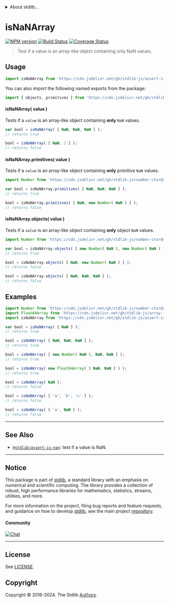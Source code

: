 <!--

@license Apache-2.0

Copyright (c) 2018 The Stdlib Authors.

Licensed under the Apache License, Version 2.0 (the "License");
you may not use this file except in compliance with the License.
You may obtain a copy of the License at

   http://www.apache.org/licenses/LICENSE-2.0

Unless required by applicable law or agreed to in writing, software
distributed under the License is distributed on an "AS IS" BASIS,
WITHOUT WARRANTIES OR CONDITIONS OF ANY KIND, either express or implied.
See the License for the specific language governing permissions and
limitations under the License.

-->


<details>
  <summary>
    About stdlib...
  </summary>
  <p>We believe in a future in which the web is a preferred environment for numerical computation. To help realize this future, we've built stdlib. stdlib is a standard library, with an emphasis on numerical and scientific computation, written in JavaScript (and C) for execution in browsers and in Node.js.</p>
  <p>The library is fully decomposable, being architected in such a way that you can swap out and mix and match APIs and functionality to cater to your exact preferences and use cases.</p>
  <p>When you use stdlib, you can be absolutely certain that you are using the most thorough, rigorous, well-written, studied, documented, tested, measured, and high-quality code out there.</p>
  <p>To join us in bringing numerical computing to the web, get started by checking us out on <a href="https://github.com/stdlib-js/stdlib">GitHub</a>, and please consider <a href="https://opencollective.com/stdlib">financially supporting stdlib</a>. We greatly appreciate your continued support!</p>
</details>

# isNaNArray

[![NPM version][npm-image]][npm-url] [![Build Status][test-image]][test-url] [![Coverage Status][coverage-image]][coverage-url] <!-- [![dependencies][dependencies-image]][dependencies-url] -->

> Test if a value is an array-like object containing only NaN values.



<section class="usage">

## Usage

```javascript
import isNaNArray from 'https://cdn.jsdelivr.net/gh/stdlib-js/assert-is-nan-array@deno/mod.js';
```

You can also import the following named exports from the package:

```javascript
import { objects, primitives } from 'https://cdn.jsdelivr.net/gh/stdlib-js/assert-is-nan-array@deno/mod.js';
```

#### isNaNArray( value )

Tests if a `value` is an array-like object containing **only** `NaN` values.

```javascript
var bool = isNaNArray( [ NaN, NaN, NaN ] );
// returns true

bool = isNaNArray( [ NaN, 2 ] );
// returns false
```

#### isNaNArray.primitives( value )

Tests if a `value` is an array-like object containing **only** primitive `NaN` values.

<!-- eslint-disable no-new-wrappers -->

```javascript
import Number from 'https://cdn.jsdelivr.net/gh/stdlib-js/number-ctor@deno/mod.js';

var bool = isNaNArray.primitives( [ NaN, NaN, NaN ] );
// returns true

bool = isNaNArray.primitives( [ NaN, new Number( NaN ) ] );
// returns false
```

#### isNaNArray.objects( value )

Tests if a `value` is an array-like object containing **only** object `NaN` values.

<!-- eslint-disable no-new-wrappers -->

```javascript
import Number from 'https://cdn.jsdelivr.net/gh/stdlib-js/number-ctor@deno/mod.js';

var bool = isNaNArray.objects( [ new Number( NaN ), new Number( NaN ) ] );
// returns true

bool = isNaNArray.objects( [ NaN, new Number( NaN ) ] );
// returns false

bool = isNaNArray.objects( [ NaN, NaN, NaN ] );
// returns false
```

</section>

<!-- /.usage -->

<section class="examples">

## Examples

<!-- eslint-disable no-new-wrappers -->

<!-- eslint no-undef: "error" -->

```javascript
import Number from 'https://cdn.jsdelivr.net/gh/stdlib-js/number-ctor@deno/mod.js';
import Float64Array from 'https://cdn.jsdelivr.net/gh/stdlib-js/array-float64@deno/mod.js';
import isNaNArray from 'https://cdn.jsdelivr.net/gh/stdlib-js/assert-is-nan-array@deno/mod.js';

var bool = isNaNArray( [ NaN ] );
// returns true

bool = isNaNArray( [ NaN, NaN, NaN ] );
// returns true

bool = isNaNArray( [ new Number( NaN ), NaN, NaN ] );
// returns true

bool = isNaNArray( new Float64Array( [ NaN, NaN ] ) );
// returns true

bool = isNaNArray( NaN );
// returns false

bool = isNaNArray( [ 'a', 'b', 'c' ] );
// returns false

bool = isNaNArray( [ 'a', NaN ] );
// returns false
```

</section>

<!-- /.examples -->

<!-- Section for related `stdlib` packages. Do not manually edit this section, as it is automatically populated. -->

<section class="related">

* * *

## See Also

-   <span class="package-name">[`@stdlib/assert-is-nan`][@stdlib/assert/is-nan]</span><span class="delimiter">: </span><span class="description">test if a value is NaN.</span>

</section>

<!-- /.related -->

<!-- Section for all links. Make sure to keep an empty line after the `section` element and another before the `/section` close. -->


<section class="main-repo" >

* * *

## Notice

This package is part of [stdlib][stdlib], a standard library with an emphasis on numerical and scientific computing. The library provides a collection of robust, high performance libraries for mathematics, statistics, streams, utilities, and more.

For more information on the project, filing bug reports and feature requests, and guidance on how to develop [stdlib][stdlib], see the main project [repository][stdlib].

#### Community

[![Chat][chat-image]][chat-url]

---

## License

See [LICENSE][stdlib-license].


## Copyright

Copyright &copy; 2016-2024. The Stdlib [Authors][stdlib-authors].

</section>

<!-- /.stdlib -->

<!-- Section for all links. Make sure to keep an empty line after the `section` element and another before the `/section` close. -->

<section class="links">

[npm-image]: http://img.shields.io/npm/v/@stdlib/assert-is-nan-array.svg
[npm-url]: https://npmjs.org/package/@stdlib/assert-is-nan-array

[test-image]: https://github.com/stdlib-js/assert-is-nan-array/actions/workflows/test.yml/badge.svg?branch=v0.2.2
[test-url]: https://github.com/stdlib-js/assert-is-nan-array/actions/workflows/test.yml?query=branch:v0.2.2

[coverage-image]: https://img.shields.io/codecov/c/github/stdlib-js/assert-is-nan-array/main.svg
[coverage-url]: https://codecov.io/github/stdlib-js/assert-is-nan-array?branch=main

<!--

[dependencies-image]: https://img.shields.io/david/stdlib-js/assert-is-nan-array.svg
[dependencies-url]: https://david-dm.org/stdlib-js/assert-is-nan-array/main

-->

[chat-image]: https://img.shields.io/gitter/room/stdlib-js/stdlib.svg
[chat-url]: https://app.gitter.im/#/room/#stdlib-js_stdlib:gitter.im

[stdlib]: https://github.com/stdlib-js/stdlib

[stdlib-authors]: https://github.com/stdlib-js/stdlib/graphs/contributors

[umd]: https://github.com/umdjs/umd
[es-module]: https://developer.mozilla.org/en-US/docs/Web/JavaScript/Guide/Modules

[deno-url]: https://github.com/stdlib-js/assert-is-nan-array/tree/deno
[deno-readme]: https://github.com/stdlib-js/assert-is-nan-array/blob/deno/README.md
[umd-url]: https://github.com/stdlib-js/assert-is-nan-array/tree/umd
[umd-readme]: https://github.com/stdlib-js/assert-is-nan-array/blob/umd/README.md
[esm-url]: https://github.com/stdlib-js/assert-is-nan-array/tree/esm
[esm-readme]: https://github.com/stdlib-js/assert-is-nan-array/blob/esm/README.md
[branches-url]: https://github.com/stdlib-js/assert-is-nan-array/blob/main/branches.md

[stdlib-license]: https://raw.githubusercontent.com/stdlib-js/assert-is-nan-array/main/LICENSE

<!-- <related-links> -->

[@stdlib/assert/is-nan]: https://github.com/stdlib-js/assert-is-nan/tree/deno

<!-- </related-links> -->

</section>

<!-- /.links -->
